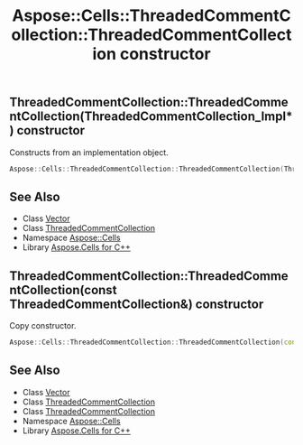 ﻿---
title: Aspose::Cells::ThreadedCommentCollection::ThreadedCommentCollection constructor
linktitle: ThreadedCommentCollection
second_title: Aspose.Cells for C++ API Reference
description: 'Aspose::Cells::ThreadedCommentCollection::ThreadedCommentCollection constructor. Constructs from an implementation object in C++.'
type: docs
weight: 100
url: /cpp/aspose.cells/threadedcommentcollection/threadedcommentcollection/
---
## ThreadedCommentCollection::ThreadedCommentCollection(ThreadedCommentCollection_Impl*) constructor


Constructs from an implementation object.

```cpp
Aspose::Cells::ThreadedCommentCollection::ThreadedCommentCollection(ThreadedCommentCollection_Impl *impl)
```

## See Also

* Class [Vector](../../vector/)
* Class [ThreadedCommentCollection](../)
* Namespace [Aspose::Cells](../../)
* Library [Aspose.Cells for C++](../../../)
## ThreadedCommentCollection::ThreadedCommentCollection(const ThreadedCommentCollection\&) constructor


Copy constructor.

```cpp
Aspose::Cells::ThreadedCommentCollection::ThreadedCommentCollection(const ThreadedCommentCollection &src)
```

## See Also

* Class [Vector](../../vector/)
* Class [ThreadedCommentCollection](../)
* Class [ThreadedCommentCollection](../)
* Namespace [Aspose::Cells](../../)
* Library [Aspose.Cells for C++](../../../)
